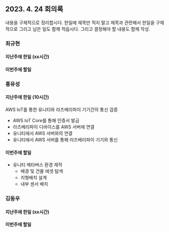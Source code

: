 ## 2023. 4. 24 회의록

내용을 구체적으로 정리합시다. 한일에 재목만 적지 말고 제목과 관련해서 한일을 구체적으로 그리고 남은 일도 함께 적읍시다. 그리고 결정해야 할 내용도 함께 작성. 

### 최규현

#### 지난주에 한일 (xx시간)



#### 이번주에 할일


### 홍유성

#### 지난주에 한일 (10시간)
AWS IoT를 통한 유니티와 라즈베리파이 기기간의 통신 검증
- AWS IoT Core를 통해 인증서 발급
- 라즈베리파이 디바이스를 AWS 서버에 연결
- 유니티에서 AWS 서버와의 연결
- 유니티에서 AWS 서버를 통해 라즈베리파이 기기와 통신



#### 이번주에 할일
- 유니티 메타버스 환경 제작
  - 배경 및 건물 에셋 탐색
  - 지형배치 설계
  - 내부 센서 배치

### 김동우

#### 지난주에 한일 (xx시간)



#### 이번주에 할일
